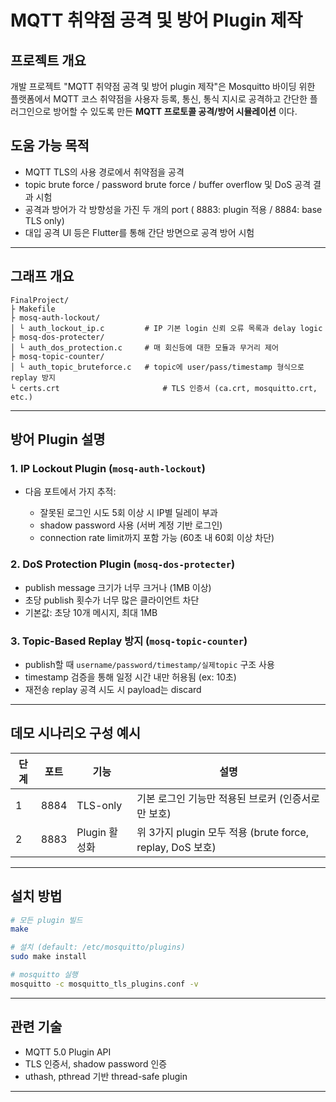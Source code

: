 # MQTT 취약점 공격 및 방어 Plugin 제작

## 프로젝트 개요

개발 프로젝트 "MQTT 취약점 공격 및 방어 plugin 제작"은 Mosquitto 바이딩 위한 플랫폼에서 MQTT 코스 취약점을 사용자 등록, 통신, 통식 지시로 공격하고 간단한 플러그인으로 방어할 수 있도록 만든 **MQTT 프로토콜 공격/방어 시뮬레이션** 이다.

## 도움 가능 목적

* MQTT TLS의 사용 경로에서 취약점을 공격
* topic brute force / password brute force / buffer overflow 및 DoS 공격 결과 시험
* 공격과 방어가 각 방향성을 가진 두 개의 port ( 8883: plugin 적용 / 8884: base TLS only)
* 대입 공격 UI 등은 Flutter를 통해 간단 방면으로 공격 방어 시험

---

## 그래프 개요

```
FinalProject/
├ Makefile
├ mosq-auth-lockout/
│ └ auth_lockout_ip.c         # IP 기본 login 신뢰 오류 목록과 delay logic
├ mosq-dos-protecter/
│ └ auth_dos_protection.c     # 매 회신등에 대한 모듈과 무거리 제어
├ mosq-topic-counter/
│ └ auth_topic_bruteforce.c   # topic에 user/pass/timestamp 형식으로 replay 방지
└ certs.crt                       # TLS 인증서 (ca.crt, mosquitto.crt, etc.)

```

---

## 방어 Plugin 설명

### 1. IP Lockout Plugin (`mosq-auth-lockout`)

* 다음 포트에서 가지 추적:

  * 잘못된 로그인 시도 5회 이상 시 IP별 딜레이 부과
  * shadow password 사용 (서버 계정 기반 로그인)
  * connection rate limit까지 포함 가능 (60초 내 60회 이상 차단)

### 2. DoS Protection Plugin (`mosq-dos-protecter`)

* publish message 크기가 너무 크거나 (1MB 이상)
* 초당 publish 횟수가 너무 많은 클라이언트 차단
* 기본값: 초당 10개 메시지, 최대 1MB

### 3. Topic-Based Replay 방지 (`mosq-topic-counter`)

* publish할 때 `username/password/timestamp/실제topic` 구조 사용
* timestamp 검증을 통해 일정 시간 내만 허용됨 (ex: 10초)
* 재전송 replay 공격 시도 시 payload는 discard

---

## 데모 시나리오 구성 예시

| 단계 | 포트   | 기능         | 설명                                               |
| -- | ---- | ---------- | ------------------------------------------------ |
| 1  | 8884 | TLS-only   | 기본 로그인 기능만 적용된 브로커 (인증서로만 보호)                    |
| 2  | 8883 | Plugin 활성화 | 위 3가지 plugin 모두 적용 (brute force, replay, DoS 보호) |

---

## 설치 방법

```bash
# 모든 plugin 빌드
make

# 설치 (default: /etc/mosquitto/plugins)
sudo make install

# mosquitto 실행
mosquitto -c mosquitto_tls_plugins.conf -v
```

---

## 관련 기술

* MQTT 5.0 Plugin API
* TLS 인증서, shadow password 인증
* uthash, pthread 기반 thread-safe plugin

---



